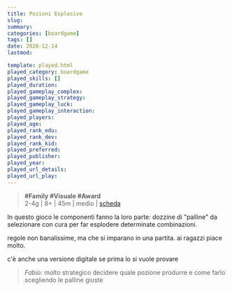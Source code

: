 ```yaml
---
title: Pozioni Esplosive
slug: 
summary: 
categories: [boardgame]
tags: []
date: 2020-12-14
lastmod: 

template: played.html
played_category: boardgame
played_skills: []
played_duration: 
played_gameplay_complex: 
played_gameplay_strategy: 
played_gameplay_luck: 
played_gameplay_interaction: 
played_players: 
played_age: 
played_rank_edu: 
played_rank_dev: 
played_rank_kid: 
played_preferred: 
played_publisher: 
played_year: 
played_url_details: 
played_url_play: 
---
```


> **#Family #Visuale #Award**  
> 2-4g | 8+ | 45m | medio | [scheda](https://www.boardgamegeek.com/boardgame/180974/potion-explosion)  

In questo gioco le componenti fanno la loro parte: dozzine di "palline" da selezionare con cura per far esplodere determinate combinazioni.

regole non banalissime, ma che si imparano in una partita.
ai ragazzi piace molto.

c'è anche una versione digitale se prima lo si vuole provare

> *Fabio:*
> molto strategico decidere quale pozione produrre e come farlo scegliendo le palline giuste


